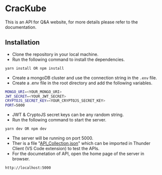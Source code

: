 # CracKube

This is an API for Q&A website, for more details please refer to the documentation.

## Installation
- Clone the repository in your local machine.
- Run the following command to install the dependencies.
```bash
yarn install OR npm install
```
- Create a mongoDB cluster and use the connection string in the ```.env``` file.
- Create a .env file in the root directory and add the following variables.
```bash
MONGO_URI=<YOUR_MONGO_URI>
JWT_SECRET=<YOUR_JWT_SECRET>
CRYPTOJS_SECRET_KEY=<YOUR_CRYPTOJS_SECRET_KEY>
PORT=5000
```
- JWT & CryptoJS secret keys can be any random string.
- Run the following command to start the server.
```bash
yarn dev OR npm dev
```
- The server will be running on port 5000.
- Ther is a file "[API_Collection.json]("./API_Collection.json)" which can be imported in Thunder Client (VS Code extension) to test the APIs.
- For the documetation of API, open the home page of the server in browser.
```bash
http://localhost:5000
```